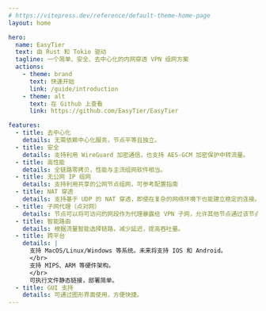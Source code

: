 ```yaml
---
# https://vitepress.dev/reference/default-theme-home-page
layout: home

hero:
  name: EasyTier
  text: 由 Rust 和 Tokio 驱动
  tagline: 一个简单、安全、去中心化的内网穿透 VPN 组网方案
  actions:
    - theme: brand
      text: 快速开始
      link: /guide/introduction
    - theme: alt
      text: 在 Github 上查看
      link: https://github.com/EasyTier/EasyTier

features:
  - title: 去中心化
    details: 无需依赖中心化服务，节点平等且独立。
  - title: 安全
    details: 支持利用 WireGuard 加密通信，也支持 AES-GCM 加密保护中转流量。
  - title: 高性能
    details: 全链路零拷贝，性能与主流组网软件相当。
  - title: 无公网 IP 组网
    details: 支持利用共享的公网节点组网，可参考配置指南
  - title: NAT 穿透
    details: 支持基于 UDP 的 NAT 穿透，即使在复杂的网络环境下也能建立稳定的连接。
  - title: 子网代理（点对网）
    details: 节点可以将可访问的网段作为代理暴露给 VPN 子网，允许其他节点通过该节点访问这些子网。
  - title: 智能路由
    details: 根据流量智能选择链路，减少延迟，提高吞吐量。
  - title: 跨平台
    details: |
      支持 MacOS/Linux/Windows 等系统。未来将支持 IOS 和 Android。
      </br>
      支持 MIPS、ARM 等硬件架构。
      </br>
      可执行文件静态链接，部署简单。
  - title: GUI 支持
    details: 可通过图形界面使用，方便快捷。
---
```

